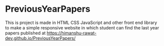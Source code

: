 # PreviousYearPapers
This is project is made in HTML CSS JavaScript and other front end library to make a simple responsive website in which student can find the last year papers 
published at https://himanshu-rawat-dev.github.io/PreviousYearPapers/
